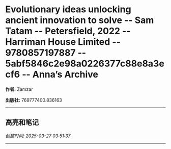 # Evolutionary ideas unlocking ancient innovation to solve -- Sam Tatam -- Petersfield, 2022 -- Harriman House Limited -- 9780857197887 -- 5abf5846c2e98a0226377c88e8a3ecf6 -- Anna’s Archive

**作者:** Zamzar

**出版社:** 769777400.836163

---

## 高亮和笔记

*创建时间: 2025-03-27 03:51:37*

---

